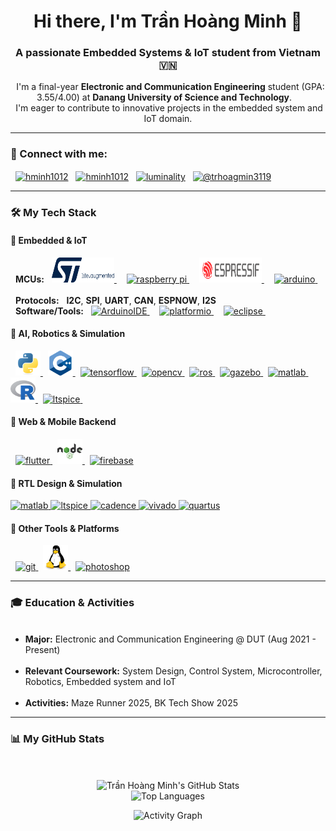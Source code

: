 <h1 align="center">Hi there, I'm Trần Hoàng Minh 👋</h1>
<h3 align="center">A passionate Embedded Systems & IoT student from Vietnam 🇻🇳</h3>

<p align="center">
  I'm a final-year <b>Electronic and Communication Engineering</b> student (GPA: 3.55/4.00) at <b>Danang University of Science and Technology</b>. 
  <br />
 I'm eager to contribute to innovative projects in the embedded system and IoT domain.
</p>

<hr>

<h3 align="left">🚀 Connect with me:</h3>
<p align="left">
  <a href="https://www.linkedin.com/in/hminh1012" target="blank"><img align="center" src="https://raw.githubusercontent.com/rahuldkjain/github-profile-readme-generator/master/src/images/icons/Social/linked-in-alt.svg" alt="hminh1012" height="30" width="40" /></a>
  <a href="https://github.com/hminh1012" target="blank"><img align="center" src="https://raw.githubusercontent.com/rahuldkjain/github-profile-readme-generator/master/src/images/icons/Social/github.svg" alt="hminh1012" height="30" width="40" /></a>
  <a href="https://www.facebook.com/luminality" target="blank"><img align="center" src="https://raw.githubusercontent.com/rahuldkjain/github-profile-readme-generator/master/src/images/icons/Social/facebook.svg" alt="luminality" height="30" width="40" /></a>
  <a href="https://www.youtube.com/@trhoagmin3119" target="blank"><img align="center" src="https://raw.githubusercontent.com/rahuldkjain/github-profile-readme-generator/master/src/images/icons/Social/youtube.svg" alt="@trhoagmin3119" height="30" width="40" /></a>
 </a>
</p>

<hr>


<h3 align="left">🛠️ My Tech Stack</h3>

<h4>🤖 Embedded & IoT</h4>
<p align="left">
  <b>MCUs:</b>
  <a href="https://www.st.com/en/microcontrollers-microprocessors/stm32-32-bit-arm-cortex-mcus.html" target="_blank" rel="noreferrer"> <img src="https://github.com/STMicroelectronics/.github/blob/311e6372d0fccf4bb17769da319b2bac525ffd43/profile/images/st-logo.svg" alt="stm32" width="100" height="40"/> </a> 
  <a href="https://www.raspberrypi.org/" target="_blank" rel="noreferrer"> <img src="https://cdn.jsdelivr.net/gh/devicons/devicon/icons/raspberrypi/raspberrypi-original.svg" alt="raspberry pi" width="40" height="40"/> </a> 
  <a href="https://www.espressif.com/en/products/socs/esp32" target="_blank" rel="noreferrer"> <img src="https://github.com/espressif/esp-idf/blob/ff97953b32a32e44f507593320b50d728eea3f06/docs/_static/espressif-logo.svg" alt="esp32" width="100" height="40"/> </a> 
  <a href="https://www.arduino.cc/" target="_blank" rel="noreferrer"> <img src="https://cdn.jsdelivr.net/gh/devicons/devicon/icons/arduino/arduino-original.svg" alt="arduino" width="40" height="40"/> </a> 
  
  <br/>
  <b>Protocols:</b>
  <span><b>I2C</b>, <b>SPI</b>, <b>UART</b>, <b>CAN</b>, <b>ESPNOW</b>, <b>I2S</b> </span>
  <br/>
  <b>Software/Tools:</b>
  <a href="https://www.arduino.cc/en/software" target="_blank" rel="noreferrer"> <img src="https://cdn.jsdelivr.net/gh/devicons/devicon/icons/arduino/arduino-original.svg" alt="ArduinoIDE" width="40" height="40"/> </a> 
  <a href="https://platformio.org/" target="_blank" rel="noreferrer"> <img src="https://github.com/gilbarbara/logos/blob/de2c1f96ff6e74ea7ea979b43202e8d4b863c655/logos/platformio.svg" alt="platformio" width="40" height="40"/> </a> 
  <a href="https://www.eclipse.org/ide/" target="_blank" rel="noreferrer"> <img src="https://cdn.jsdelivr.net/gh/devicons/devicon/icons/eclipse/eclipse-original.svg" alt="eclipse" width="40" height="40"/> </a> 
</p>

<h4>🧠 AI, Robotics & Simulation</h4>
<p align="left">
  <a href="https://www.python.org" target="_blank" rel="noreferrer"> <img src="https://raw.githubusercontent.com/devicons/devicon/master/icons/python/python-original.svg" alt="python" width="40" height="40"/> </a>
  <a href="https://www.w3schools.com/cpp/" target="_blank" rel="noreferrer"> <img src="https://raw.githubusercontent.com/devicons/devicon/master/icons/cplusplus/cplusplus-original.svg" alt="cplusplus" width="40" height="40"/> </a>
  <a href="https://www.tensorflow.org" target="_blank" rel="noreferrer"> <img src="https://img.shields.io/badge/TensorFlow-FF6F00?style=for-the-badge&logo=tensorflow&logoColor=white" alt="tensorflow" height="40"/> </a>
  <a href="https://opencv.org/" target="_blank" rel="noreferrer"> <img src="https://img.shields.io/badge/OpenCV-27338E?style=for-the-badge&logo=opencv&logoColor=white" alt="opencv" height="40"/> </a>
  <a href="https://www.ros.org/" target="_blank" rel="noreferrer"> <img src="https://img.shields.io/badge/ROS-22314E?style=for-the-badge&logo=ros&logoColor=white" alt="ros" height="40"/> </a>
  <a href="http://gazebosim.org/" target="_blank" rel="noreferrer"> <img src="https://img.shields.io/badge/Gazebo-1EB2F2?style=for-the-badge&logo=ros&logoColor=white" alt="gazebo" height="40"/> </a>
  <a href="https://www.mathworks.com/" target="_blank" rel="noreferrer"> <img src="https://upload.wikimedia.org/wikipedia/commons/2/21/Matlab_Logo.png" alt="matlab" width="40" height="40"/> </a> 
  <a href="https://www.r-project.org/" target="_blank" rel="noreferrer"> <img src="https://raw.githubusercontent.com/devicons/devicon/master/icons/r/r-original.svg" alt="r" width="40" height="40"/> </a>
  <a href="https://www.analog.com/en/design-center/design-tools-and-calculators/ltspice-simulator.html" target="_blank" rel="noreferrer"> <img src="http://www.w3.org/2000/svg" alt="ltspice" height="40"/> </a> 
</p>

<h4>📱 Web & Mobile Backend</h4>
<p align="left">
  <a href="https://flutter.dev" target="_blank" rel="noreferrer"> <img src="https://www.vectorlogo.zone/logos/flutterio/flutterio-icon.svg" alt="flutter" width="40" height="40"/> </a>
  <a href="https://nodejs.org" target="_blank" rel="noreferrer"> <img src="https://raw.githubusercontent.com/devicons/devicon/master/icons/nodejs/nodejs-original-wordmark.svg" alt="nodejs" width="40" height="40"/> </a>
  <a href="https://firebase.google.com/" target="_blank" rel="noreferrer"> <img src="https://www.vectorlogo.zone/logos/firebase/firebase-icon.svg" alt="firebase" width="40" height="40"/> </a>
</p>

<h4>🧠 RTL Design & Simulation </h4>
<p align="left">
  <a href="https://www.mathworks.com/" target="_blank" rel="noreferrer"> <img src="https://upload.wikimedia.org/wikipedia/commons/2/21/Matlab_Logo.png" alt="matlab" width="40" height="40"/> </a>  
  <a href="https://www.analog.com/en/design-center/design-tools-and-calculators/ltspice-simulator.html" target="_blank" rel="noreferrer"> <img src="http://www.w3.org/2000/svg" alt="ltspice" height="40"/> </a>  
  <a href="https://www.cadence.com/en_US/home.html" target="_blank" rel="noreferrer"> <img src="https://img.shields.io/badge/LTspice-B53610?style=for-the-badge&logo=analogdevices&logoColor=white" alt="cadence" width="40" height="40"/> </a>
  <a href="https://www.xilinx.com/products/design-tools/vivado.html" target="_blank" rel="noreferrer"> <img src="https://user-images.githubusercontent.com/3611330/51789332-126e5400-2188-11e9-808e-37c633755ddf.png" alt="vivado" width="40" height="40"/> </a>
  <a href="https://www.intel.com/content/www/us/en/products/details/fpga/development-tools/quartus-prime.html" target="_blank" rel="noreferrer"> <img src="" alt="quartus" width="40" height="40"/> </a>
</p>


<h4>🔧 Other Tools & Platforms</h4>
<p align="left">
  <a href="https://git-scm.com/" target="_blank" rel="noreferrer"> <img src="https://www.vectorlogo.zone/logos/git-scm/git-scm-icon.svg" alt="git" width="40" height="40"/> </a>
  <a href="https://www.linux.org/" target="_blank" rel="noreferrer"> <img src="https://raw.githubusercontent.com/devicons/devicon/master/icons/linux/linux-original.svg" alt="linux" width="40" height="40"/> </a>
  <a href="https://www.photoshop.com/en" target="_blank" rel="noreferrer"> <img src="https://img.shields.io/badge/Adobe%20Photoshop-31A8FF?style=for-the-badge&logo=Adobe%20Photoshop&logoColor=black" alt="photoshop" height="40"/> </a>
</p>

<hr>

<h3 align="left">🎓 Education & Activities</h3>
<ul>
  <li><b>Major:</b> Electronic and Communication Engineering @ DUT (Aug 2021 - Present)</li>
  <li><b>Relevant Coursework:</b> System Design, Control System, Microcontroller, Robotics, Embedded system and IoT</li>
  <li><b>Activities:</b> Maze Runner 2025, BK Tech Show 2025</li>
</ul>

<hr>


<h3 align="left">📊 My GitHub Stats</h3>
<p align="center">
  <br/><br/>
  <img src="https://github-readme-stats.vercel.app/api?username=hminh1012&show_icons=true&theme=tokyonight&rank_icon=github" alt="Trần Hoàng Minh's GitHub Stats" />
  <br/>
  <img src="https://github-readme-stats.vercel.app/api/top-langs/?username=hminh1012&layout=compact&theme=tokyonight" alt="Top Languages" />
</p>

<p align="center">
  <img src="https://github-readme-activity-graph.vercel.app/graph?username=hminh1012&theme=tokyonight" alt="Activity Graph"/>
</p>
